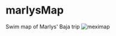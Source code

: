 # marlysMap
Swim map of Marlys' Baja trip
![meximap](https://cloud.githubusercontent.com/assets/7052993/21951813/39167214-d9c2-11e6-9e6e-1dac46a406bc.jpg)
